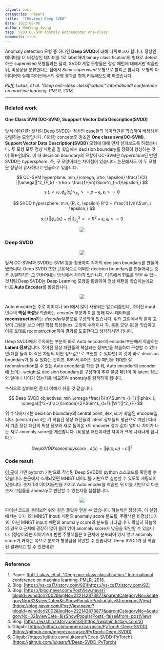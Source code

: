 ```yaml
---
layout: post
categories: Papers
title:  "[Review] Deep SVDD"
date: 2022-08-08
author: HaeYong Joung
tags: SVDD OC-SVM Anomaly Autoencoder one-class
comments: true
---
```


Anomaly detection 모형 중 하나인 **Deep SVDD**에 대해 다뤄보고자 합니다. 정상인 데이터를 0, 비정상인 데이터를 1로 label하여 binary classification의 형태로 detect하는 supervised 모형들과는 달리, SVDD 계열 모형들은 정상 패턴에 대해서만 학습한 뒤, 비정상을 분류한다는 점에서 *Semi-supervised* 모형으로 불리곤 합니다. 모형의 아이디어와 실제 파이썬에서의 실행 결과를 함께 리뷰해보도록 하겠습니다.

*Ruff, Lukas, et al. "Deep one-class classification." International conference on machine learning. PMLR, 2018.*

- - -

### Related work
#### One Class SVM (OC-SVM), Suppport Vector Data Description(SVDD)
앞서 이야기한 것처럼 Deep SVDD는 정상인 case들의 데이터만을 학습하여 비정상을 판별하는 모형입니다. 이러한 concept의 원조인 **One class svm(OC-SVM)**, **Support Vector Data Description(SVDD)** 모형에 대해 먼저 살펴보도록 하겠습니다. 두 모형 모두 정상 패턴을 잘 학습해서 decision boundary를 정확히 형성하는 것이 목표인데요. 이 때 decision boundary의 모향이 OC-SVM은 *hyperplane*인 반면 SVDD는 *hypersphere*, 즉, 구 모양이라는 차이점이 있습니다. 논문에서도 이 두 모형은 상당히 유사하다고 언급하고 있습니다.

$$
OC-SVM hyperplane: min_{\omega, \rho, \epsilon} \frac{1}{2} ||\omega||^2_{F_k} - \rho + \frac{1}{vn}\Sum^n_{i=1}\epsilon_i
$$

$$ 
s.t. <\omega, \phi_k(x_i)>_{F_k} >= \rho - \epsilon_i, \epsilon_i >= 0
$$

$$ 
SVDD hypersphere: min_{R, c, \epsilon} R^2 + \frac{1}{vn}\Sum_i \epsilon_i
$$

$$ 
s.t. (||\phi_k(x_i)-c||)^2_{F_k} <= R^2 + \epsilon_i, \epsilon_i >= 0
$$

<p align="center">
  <img src="https://decision-J.github.io/assets/Post Images/DeepSVDD.png"/>
</p>

### Deep SVDD

<p align="center">
  <img src="https://decision-J.github.io/assets/Post Images/DeepSVDD3.png"/>
</p>

앞서 OC-SVM과 SVDD는 SVM 등을 활용하여 각자의 decision boundary를 만들어냈습니다. Deep SVDD 또한 근본적으로 어떠한 decision boundary를 만들어내는 것은 동일하지만 그 만들어내는 방식에서 차이가 있습니다. 이름에서 힌트를 얻을 수 있는 것처럼 Deep SVDD는 Deep Learning 모형을 활용하여 정상 패턴을 학습하는데요. 바로 **Auto Encoder**를 활용합니다.

<p align="center">
  <img src="https://decision-J.github.io/assets/Post Images/DeepSVDD2.png"/>
</p>

Auto encoder는 주로 이미지나 text에서 많이 사용되는 알고리즘인데, 주어진 input 변수의 **핵심 특성**을 학습하는 *encoder* 부분과 이를 통해 다시 데이터를 **reconstruction**하는 *decoder*부분으로 구성되어 있습니다. 위의 그림에서와 같이 고양이 그림을 보고 어떤 핵심 특성들(ex. 고양이 수염이나 귀, 몸통 모양 등)을 학습하고 이를 토대로 reconstruction하여 결과를 도출한다고 생각하시면 됩니다. 

Deep SVDD에서 주목하는 부분이 바로 Auto encoder의 encoder부분에서 학습하는 **Latent 정보**입니다. 주어진 정상 패턴들의 핵심되는 정보만을 학습하여 구성할 수 있다면(예를 들어 더 작은 차원의 어떤 정보값으로 표현할 수 있다면) 이 것이 바로 decision boundary가 될 수 있다는 것이죠. 따라서 주어진 정상 패턴을 최대한 잘 reconstruction할 수 있는 Auto encoder를 학습 한 뒤, Auto encoder의 encoder에 쓰이는 weight로 decision boundary를 구성하여 추후 불량 패턴이 이 latent 정보와 얼마나 차이가 있는지를 비교하여 anomaly를 탐색하게 됩니다.

수식으로 살펴보면 좀 더 이해가 쉬울 것 같습니다.

$$
Deep SVDD objectives: min_\omega \frac{1}{n}\Sum^n_{i=1}||\phi(x_i, \omega)||^2+\frac{\lambda}{2}\Sum^L_{l=1}||W^l||^2_{F}
$$

위 수식에서 c는 decision boundary의 central point, $\phi(x, \omega)$가 학습된 encoder입니다. (central point는 기 학습된 정상 패턴들의 latent 정보들의 평균으로 계산) 따라서 기존 정상 패턴의 특성 정보와 새로 들어온 x의 encoder 결과 값이 얼마나 차이가 나는 지로 anomaly score를 계산합니다. (비정상 패턴이라면 차이가 크게 나타나게 됩니다.)


$$
Deep SVDD's anomaly score: s(x) = ||\phi(x; \omega)-c||^2
$$

### Code result
[이 곳](https://github.com/mperezcarrasco/PyTorch-Deep-SVDD)에 가면 pytorch 기반으로 작성된 Deep SVDD의 python 소스코드를 확인할 수 있습니다. 논문에서 소개되었던 MNIST 데이터를 기반으로 실험할 수 있도록 세팅되어 있습니다. 숫자 1의 이미지들만을 가지고 Auto encder를 학습한 뒤 이를 기반으로 다른 숫자 그림들을 anomaly로 판단할 수 있는지를 실험합니다.

<p align="center">
  <img src="https://decision-J.github.io/assets/Post Images/DeepSVDD4.png"/>
</p>

파이썬 코드를 돌려보면 위와 같은 플랏을 얻을 수 있습니다. 하늘색은 정상(즉, 이 실험에서는 숫자 1의 MNIST input) 패턴의 anomaly score 분포를, 주황색은 비정상(숫자 1이 아닌 MNIST input) 패턴의 anomaly score의 분포를 나타냅니다. 확실히 하늘색의 경우 0 근처에 굉장히 많이 몰려 있어 anomaly score가 낮음을 확인할 수 있습니다. (정상이라는 이야기죠!) 반면 주황색들은 0 근처에 분포되어 있지 않고 anomaly score가 커지는 쪽으로 분포가 형성됨을 확인할 수 있습니다. Deep SVDD가 잘 학습된 결과라고 할 수 있겠네요!



- - -
### Reference

1. Paper: [Ruff, Lukas, et al. "Deep one-class classification." International conference on machine learning. PMLR, 2018.](http://proceedings.mlr.press/v80/ruff18a/ruff18a.pdf)
2. Blog: [https://ys-cs17.tistory.com/92](https://ys-cs17.tistory.com/92) 
3. Blog: [https://blog.naver.com/PostView.naver?blogId=winddori2002&logNo=222142873877&parentCategoryNo=&categoryNo=32&viewDate=&isShowPopularPosts=false&from=postView](https://blog.naver.com/PostView.naver?blogId=winddori2002&logNo=222142873877&parentCategoryNo=&categoryNo=32&viewDate=&isShowPopularPosts=false&from=postView)
4. Blog: [https://wsshin.tistory.com/3](https://wsshin.tistory.com/3)
5. Gitgub: [https://github.com/mperezcarrasco/PyTorch-Deep-SVDD](https://github.com/mperezcarrasco/PyTorch-Deep-SVDD)
5. Gitgub: [https://github.com/lukasruff/Deep-SVDD-PyTorch](https://github.com/lukasruff/Deep-SVDD-PyTorch)


